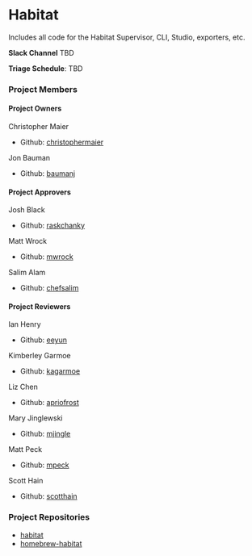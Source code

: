 # Habitat

Includes all code for the Habitat Supervisor, CLI, Studio, exporters, etc.

**Slack Channel** TBD

**Triage Schedule**: TBD

### Project Members

#### Project Owners

Christopher Maier
  - Github: [christophermaier](https://github.com/christophermaier)

Jon Bauman
  - Github: [baumanj](https://github.com/baumanj)

#### Project Approvers

Josh Black
  - Github: [raskchanky](https://github.com/raskchanky)

Matt Wrock
  - Github: [mwrock](https://github.com/mwrock)

Salim Alam
  - Github: [chefsalim](https://github.com/chefsalim)

#### Project Reviewers

Ian Henry
  - Github: [eeyun](https://github.com/eeyun)

Kimberley Garmoe
  - Github: [kagarmoe](https://github.com/kagarmoe)

Liz Chen
  - Github: [apriofrost](https://github.com/apriofrost)

Mary Jinglewski
  - Github: [mjingle](https://github.com/mjingle)

Matt Peck
  - Github: [mpeck](https://github.com/mpeck)

Scott Hain
  - Github: [scotthain](https://github.com/scotthain)

### Project Repositories

- [habitat](https://github.com/habitat-sh/habitat)
- [homebrew-habitat](https://github.com/habitat-sh/homebrew-habitat)
